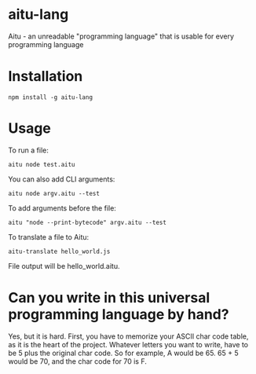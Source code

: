 # aitu-lang
Aitu - an unreadable "programming language" that is usable for every programming language

# Installation
```
npm install -g aitu-lang
```
# Usage
To run a file:
```
aitu node test.aitu
```
You can also add CLI arguments:
```
aitu node argv.aitu --test
```
To add arguments before the file:
```
aitu "node --print-bytecode" argv.aitu --test
```
To translate a file to Aitu:
```
aitu-translate hello_world.js
```
File output will be hello_world.aitu.

# Can you write in this universal programming language by hand?
Yes, but it is hard. First, you have to memorize your ASCII char code table, as it is the heart of the project. Whatever letters you want to write, have to be 5 plus the original char code.
So for example, A would be 65. 65 + 5 would be 70, and the char code for 70 is F.
